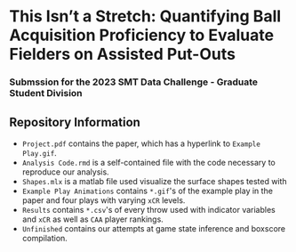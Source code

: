 # This Isn’t a Stretch: Quantifying Ball Acquisition Proficiency to Evaluate Fielders on Assisted Put-Outs

### Submssion for the 2023 SMT Data Challenge - Graduate Student Division

## Repository Information

-  `Project.pdf` contains the paper, which has a hyperlink to `Example Play.gif`.
-  `Analysis Code.rmd` is a self-contained file with the code necessary to reproduce our analysis.
-  `Shapes.mlx` is a matlab file used visualize the surface shapes tested with
-  `Example Play Animations` contains `*.gif`'s of the example play in the paper and four plays with varying `xCR` levels.
-  `Results` contains `*.csv`'s of every throw used with indicator variables and `xCR` as well as `CAA` player rankings.
-  `Unfinished` contains our attempts at game state inference and boxscore compilation.
